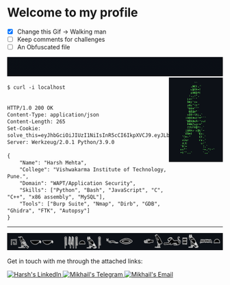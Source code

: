 # Welcome to my profile



<!-- img src="https://github.com/1n40/temp/blob/master/intro.gif?raw=true" width="50%">
<img src="https://github.com/1n40/temp/blob/master/intro.gif?raw=true" width="30%"-->

                                                                                  
                                                                                  
                                                                                  
- [x] Change this Gif -> Walking man
- [ ] Keep comments for challenges
- [ ] An Obfuscated file

<!-- img src="https://github.com/1n40/temp/blob/master/image.png?raw=true" style="width:50%"-->

<img src="https://github.com/1n40/temp/blob/master/intro.gif?raw=true">

<!-- img src="https://github.com/1n40/temp/blob/master/top-bt.png?raw=true" align="right" style="width:50%" -->

<!--
> ### Sent:
```http
POST /Introduction HTTP/1.1
Host: 127.0.0.1:5000
Content-Length: 10
Content-Type: application/x-www-form-urlencoded
User-Agent: MySuperBrowser (Windows NT 10.0; Win64; x64)
Accept: text/html
Accept-Encoding: gzip, deflate
Accept-Language: en-US,en;q=0.9
Connection: close

cmd=whoami
```
-->
<!-- img src="https://github.com/1n40/temp/blob/master/bott.png?raw=true" align="right" style="width:50%" -->
 
<img src="https://github.com/1n40/temp/blob/master/walk.gif?raw=true" align="right" width="25%">


```http
$ curl -i localhost


HTTP/1.0 200 OK
Content-Type: application/json
Content-Length: 265
Set-Cookie: solve_this=eyJhbGciOiJIUzI1NiIsInR5cCI6IkpXVCJ9.eyJLbm9jay1Lbm9jayI6Imh0dHBzOi8vd3d3LnlvdXR1YmUuY29tL3dhdGNoP3Y9ZFF3NHc5V2dYY1EiLCJTaXgtdGltZXMiOiJWbXBLTkZVeFJYaFVXR2hUWW1zMVdGbFhlSGRXUm14VlVtdDBWbEpzYkROV1YzUkxWVVpXVlUxRWF6MD0ifQ.VM0XbrnYGuZ4H1WWOWoQuGcYhCX6403FpFtGiAxsBeU
Server: Werkzeug/2.0.1 Python/3.9.0

{
    "Name": "Harsh Mehta",
    "College": "Vishwakarma Institute of Technology, Pune.", 
    "Domain": "WAPT/Application Security", 
    "Skills": ["Python", "Bash", "JavaScript", "C", "C++", "x86 assembly", "MySQL"], 
    "Tools": ["Burp Suite", "Nmap", "Dirb", "GDB", "Ghidra", "FTK", "Autopsy"]
}
```


    
    





---

<img src="https://github.com/1n40/temp/blob/master/sleek.png?raw=true">

Get in touch with me through the attached links:  

<a href="https://www.linkedin.com/in/harsh-mehta-a74283198/">
  <img alt="Harsh's LinkedIn" src="https://img.shields.io/badge/-LinkedIn-1A4730?style=flat-square&logo=Linkedin&logoColor=white" />
</a>
<a href="https://t.me/frozrt">
  <img alt="Mikhail's Telegram" src="https://img.shields.io/badge/-Telegram-1A4730?style=flat-square&logo=Telegram&logoColor=white" />
</a>
<a href="mailto:harsh227011@gmail.com">
  <img alt="Mikhail's Email" src="https://img.shields.io/badge/-E--mail-1A4730?style=flat-square&logo=Gmail&logoColor=white" />
</a>

